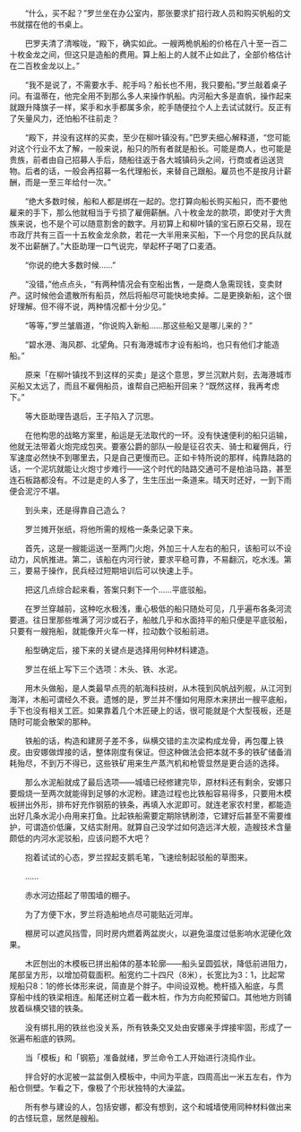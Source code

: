 　　“什么，买不起？”罗兰坐在办公室内，那张要求扩招行政人员和购买帆船的文书就摆在他的书桌上。

　　巴罗夫清了清喉咙，“殿下，确实如此。一艘两桅帆船的价格在八十至一百二十枚金龙之间，但这只是造船的费用。算上船上的人就不止如此了，全部价格估计在二百枚金龙以上。”

　　“我不是说了，不需要水手、舵手吗？船长也不用，我只要船。”罗兰敲着桌子问。有温蒂在，他完全用不到那么多人来操作帆船。内河船大多是直帆，操作起来就跟升降旗子一样，桨手和水手都属多余，舵手随便拉个人上去试试就行。反正有了矢量风力，还怕船不往前走？

　　“殿下，并没有这样的买卖，至少在柳叶镇没有。”巴罗夫细心解释道，“您可能对这个行业不太了解，一般来说，船只的所有者就是船长。可能是商人，也可能是贵族，前者由自己招募人手后，随船往返于各大城镇码头之间，行商或者运送货物。后者的话，一般会再招募一名代理船长，来替自己跟船。雇员也不是按月计薪酬，而是一至三年给付一次。”

　　“绝大多数时候，船和人都是绑在一起的。您打算向船长购买船只，而不要他雇来的手下，那么他就相当于亏损了雇佣薪酬。八十枚金龙的款项，即使对于大贵族来说，也不是个可以随意割舍的数字。月初算上和柳叶镇的宝石原石交易，现在市政厅共有三百一十五枚金龙余款，若花一大半用来买船，下一个月您的民兵队就发不出薪酬了。”大臣助理一口气说完，举起杯子喝了口麦酒。

　　“你说的绝大多数时候……”

　　“没错，”他点点头，“有两种情况会有空船出售，一是商人急需现钱，变卖财产。这时候他会遣散所有船员，然后将船尽可能快地卖掉。二是更换新船，这个很好理解。但不得不说，两种情况都十分少见。”

　　“等等，”罗兰皱眉道，“你说购入新船……那这些船又是哪儿来的？”

　　“碧水港、海风郡、北望角。只有海港城市才设有船坞，也只有他们才能造船。”

　　原来「在柳叶镇找不到这样的买卖」是这个意思，罗兰沉默片刻，去海港城市买船又太远了，而且不雇佣船员，谁帮自己把船开回来？“既然这样，我再考虑下。”

　　等大臣助理告退后，王子陷入了沉思。

　　在他构思的战略方案里，船运是无法取代的一环。没有快速便利的船只运输，他就无法带着火炮完成包夹。要塞公爵的部队一般是征召农夫、骑士和雇佣兵，行军速度必然快不到哪里去，只是自己更慢而已。正如卡特所说的那样，纯靠陆路的话，一个泥坑就能让火炮寸步难行——这个时代的陆路交通可不是柏油马路，甚至连石板路都没有。不过是走的人多了，生生压出一条道来。晴天时还好，一到下雨便会泥泞不堪。

　　到头来，还是得靠自己造么？

　　罗兰摊开张纸，将他所需的规格一条条记录下来。

　　首先，这是一艘能运送一至两门火炮，外加三十人左右的船只，该船可以不设动力，风帆推进。第二，该船在内河行驶，要求平稳可靠，不易翻沉，吃水浅。第三，要易于操作，民兵经过短期培训后可以快速上手。

　　把这几点综合起来看，答案只剩下一个……平底驳船。

　　在罗兰穿越前，这种吃水极浅，重心极低的船只随处可见，几乎遍布各条河流要道。往日里那些堆满了河沙或石子，船舷几乎和水面持平的船只便是平底驳船，只要有一艘拖船，就能像开火车一样，拉动数个驳船前进。

　　船型确定后，接下来的关键点是选择用何种材料建造。

　　罗兰在纸上写下三个选项：木头、铁、水泥。

　　用木头做船，是人类最早点亮的航海科技树，从木筏到风帆战列舰，从江河到海洋，木船可谓经久不衰。遗憾的是，罗兰并不懂如何用原木来拼出一艘平底船，手下也没有相关工匠。如果靠着几个木匠硬上的话，很可能就是个大型筏板，还是随时可能会散架的那种。

　　铁船的话，构造和建房子差不多，纵横交错的主次梁构成龙骨，再包覆上铁皮。由安娜做焊接的话，整体刚度有保证。但这种做法会把本就不多的铁矿储备消耗殆尽，不到万不得已，这些铁矿用来生产蒸汽机和枪管显然是更合适的选择。

　　那么水泥船就成了最后选项——城墙已经修建完毕，原材料还有剩余，安娜只要煅烧一至两次就能得到足够的水泥粉。建造过程也比铁船容易得多，只要用木模板拼出外形，排布好充作钢筋的铁条，再填入水泥即可。就连老家农村里，都能造出好几条水泥小舟用来打鱼。比起铁船需要定期除锈刷漆，它建好后甚至不需要维护，可谓造价低廉，又结实耐用。就算自己没学过如何造远洋大舰，造艘技术含量颇低的内河水泥驳船，应该问题不大吧？

　　抱着试试的心态，罗兰捏起支鹅毛笔，飞速绘制起驳船的草图来。

　　……

　　赤水河边搭起了带围墙的棚子。

　　为了方便下水，罗兰将造船地点尽可能贴近河岸。

　　棚房可以遮风挡雪，同时房内燃着两盆炭火，以避免温度过低影响水泥硬化效果。

　　木匠刨出的木模板已拼出船体的基本轮廓——船头呈圆弧状，降低前进阻力，尾部呈方形，以增加荷载面积。船宽约二十四尺（8米），长宽比为3：1，比起常规船只8：1的修长体形来说，简直是个胖子。中间设双桅。桅杆插入船底，与贯穿船中线的铁梁相连。船尾还树立着一截木桩，作为方向舵预留口。其他地方则铺放着纵横交错的铁条。

　　没有绑扎用的铁丝也没关系，所有铁条交叉处由安娜亲手焊接牢固，形成了一张遍布船底的铁网。

　　当「模板」和「钢筋」准备就绪，罗兰命令工人开始进行浇捣作业。

　　拌合好的水泥被一盆盆倒入模板中，中间为平底，四周高出一米五左右，作为船仓侧壁。乍看之下，像极了个形状独特的大澡盆。

　　所有参与建设的人，包括安娜，都没有想到，这个和城墙使用同种材料做出来的古怪玩意，居然是艘船。

